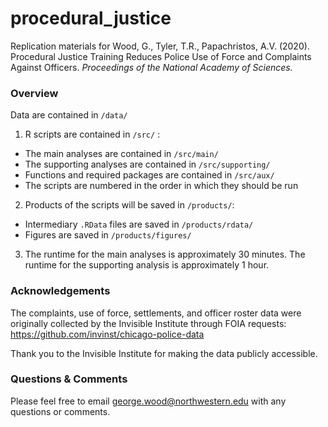 # procedural_justice

Replication materials for Wood, G., Tyler, T.R., Papachristos, A.V. (2020). Procedural Justice Training Reduces Police Use of Force and Complaints Against Officers. *Proceedings of the National Academy of Sciences.*

### Overview

Data are contained in `/data/`  

1. R scripts are contained in `/src/` :
  * The main analyses are contained in `/src/main/`
  * The supporting analyses are contained in `/src/supporting/`
  * Functions and required packages are contained in `/src/aux/`
  * The scripts are numbered in the order in which they should be run
2. Products of the scripts will be saved in `/products/`:
  * Intermediary `.RData` files are saved in `/products/rdata/`
  * Figures are saved in `/products/figures/`
3. The runtime for the main analyses is approximately 30 minutes. The runtime for the supporting analysis is approximately 1 hour.

### Acknowledgements

The complaints, use of force, settlements, and officer roster data were originally collected by the Invisible Institute through FOIA requests:
https://github.com/invinst/chicago-police-data

Thank you to the Invisible Institute for making the data publicly accessible.

### Questions & Comments

Please feel free to email george.wood@northwestern.edu with any questions or comments.
